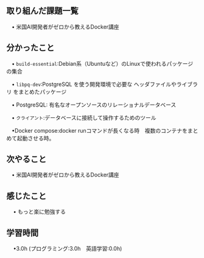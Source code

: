 ## 取り組んだ課題一覧

 　• 米国AI開発者がゼロから教えるDocker講座　

## 分かったこと

 　• `build-essential`:Debian系（Ubuntuなど）のLinuxで使われるパッケージの集合

 　• `libpq-dev`:PostgreSQL を使う開発環境で必要な ヘッダファイルやライブラリ をまとめたパッケージ

 　• PostgreSQL: 有名なオープンソースのリレーショナルデータベース

 　• `クライアント`:データベースに接続して操作するためのツール

 　•Docker compose:docker runコマンドが長くなる時　複数のコンテナをまとめて起動させる時。


## 次やること　

 　• 米国AI開発者がゼロから教えるDocker講座　

## 感じたこと

　 • もっと楽に勉強する

## 学習時間

　 •3.0h (プログラミング:3.0h　英語学習:0.0h)